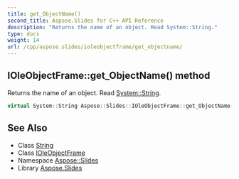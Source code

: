 ```yaml
---
title: get_ObjectName()
second_title: Aspose.Slides for C++ API Reference
description: "Returns the name of an object. Read System::String."
type: docs
weight: 14
url: /cpp/aspose.slides/ioleobjectframe/get_objectname/
---
```

## IOleObjectFrame::get_ObjectName() method


Returns the name of an object. Read [System::String](../../../system/string/).

```cpp
virtual System::String Aspose::Slides::IOleObjectFrame::get_ObjectName()=0
```

## See Also

* Class [String](../../system/string/)
* Class [IOleObjectFrame](./)
* Namespace [Aspose::Slides](../)
* Library [Aspose.Slides](../../)